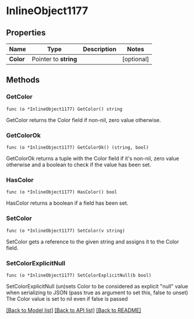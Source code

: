 # InlineObject1177

## Properties

Name | Type | Description | Notes
------------ | ------------- | ------------- | -------------
**Color** | Pointer to **string** |  | [optional] 

## Methods

### GetColor

`func (o *InlineObject1177) GetColor() string`

GetColor returns the Color field if non-nil, zero value otherwise.

### GetColorOk

`func (o *InlineObject1177) GetColorOk() (string, bool)`

GetColorOk returns a tuple with the Color field if it's non-nil, zero value otherwise
and a boolean to check if the value has been set.

### HasColor

`func (o *InlineObject1177) HasColor() bool`

HasColor returns a boolean if a field has been set.

### SetColor

`func (o *InlineObject1177) SetColor(v string)`

SetColor gets a reference to the given string and assigns it to the Color field.

### SetColorExplicitNull

`func (o *InlineObject1177) SetColorExplicitNull(b bool)`

SetColorExplicitNull (un)sets Color to be considered as explicit "null" value
when serializing to JSON (pass true as argument to set this, false to unset)
The Color value is set to nil even if false is passed

[[Back to Model list]](../README.md#documentation-for-models) [[Back to API list]](../README.md#documentation-for-api-endpoints) [[Back to README]](../README.md)


